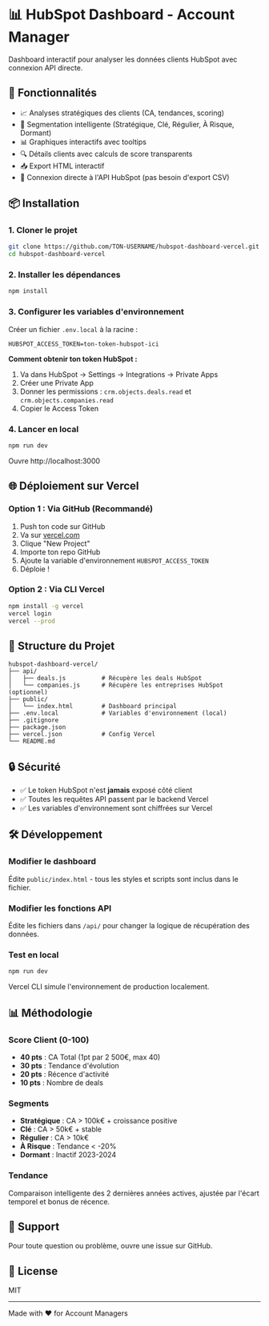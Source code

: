 # 📊 HubSpot Dashboard - Account Manager

Dashboard interactif pour analyser les données clients HubSpot avec connexion API directe.

## 🚀 Fonctionnalités

- 📈 Analyses stratégiques des clients (CA, tendances, scoring)
- 🎯 Segmentation intelligente (Stratégique, Clé, Régulier, À Risque, Dormant)
- 📊 Graphiques interactifs avec tooltips
- 🔍 Détails clients avec calculs de score transparents
- 📥 Export HTML interactif
- 🔄 Connexion directe à l'API HubSpot (pas besoin d'export CSV)

## 📦 Installation

### 1. Cloner le projet

```bash
git clone https://github.com/TON-USERNAME/hubspot-dashboard-vercel.git
cd hubspot-dashboard-vercel
```

### 2. Installer les dépendances

```bash
npm install
```

### 3. Configurer les variables d'environnement

Créer un fichier `.env.local` à la racine :

```env
HUBSPOT_ACCESS_TOKEN=ton-token-hubspot-ici
```

**Comment obtenir ton token HubSpot :**
1. Va dans HubSpot → Settings → Integrations → Private Apps
2. Créer une Private App
3. Donner les permissions : `crm.objects.deals.read` et `crm.objects.companies.read`
4. Copier le Access Token

### 4. Lancer en local

```bash
npm run dev
```

Ouvre http://localhost:3000

## 🌐 Déploiement sur Vercel

### Option 1 : Via GitHub (Recommandé)

1. Push ton code sur GitHub
2. Va sur [vercel.com](https://vercel.com)
3. Clique "New Project"
4. Importe ton repo GitHub
5. Ajoute la variable d'environnement `HUBSPOT_ACCESS_TOKEN`
6. Déploie !

### Option 2 : Via CLI Vercel

```bash
npm install -g vercel
vercel login
vercel --prod
```

## 📂 Structure du Projet

```
hubspot-dashboard-vercel/
├── api/
│   ├── deals.js          # Récupère les deals HubSpot
│   └── companies.js      # Récupère les entreprises HubSpot (optionnel)
├── public/
│   └── index.html        # Dashboard principal
├── .env.local            # Variables d'environnement (local)
├── .gitignore
├── package.json
├── vercel.json           # Config Vercel
└── README.md
```

## 🔒 Sécurité

- ✅ Le token HubSpot n'est **jamais** exposé côté client
- ✅ Toutes les requêtes API passent par le backend Vercel
- ✅ Les variables d'environnement sont chiffrées sur Vercel

## 🛠️ Développement

### Modifier le dashboard

Édite `public/index.html` - tous les styles et scripts sont inclus dans le fichier.

### Modifier les fonctions API

Édite les fichiers dans `/api/` pour changer la logique de récupération des données.

### Test en local

```bash
npm run dev
```

Vercel CLI simule l'environnement de production localement.

## 📊 Méthodologie

### Score Client (0-100)
- **40 pts** : CA Total (1pt par 2 500€, max 40)
- **30 pts** : Tendance d'évolution
- **20 pts** : Récence d'activité
- **10 pts** : Nombre de deals

### Segments
- **Stratégique** : CA > 100k€ + croissance positive
- **Clé** : CA > 50k€ + stable
- **Régulier** : CA > 10k€
- **À Risque** : Tendance < -20%
- **Dormant** : Inactif 2023-2024

### Tendance
Comparaison intelligente des 2 dernières années actives, ajustée par l'écart temporel et bonus de récence.

## 🤝 Support

Pour toute question ou problème, ouvre une issue sur GitHub.

## 📝 License

MIT

---

Made with ❤️ for Account Managers
